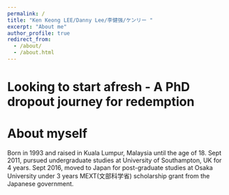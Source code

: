 ```yaml
---
permalink: /
title: "Ken Keong LEE/Danny Lee/李健强/ケンリー "
excerpt: "About me"
author_profile: true
redirect_from: 
  - /about/
  - /about.html
---
```


Looking to start afresh - A PhD dropout journey for redemption
=====

About myself
======
 Born in 1993 and raised in Kuala Lumpur, Malaysia until the age of 18. 
 Sept 2011, pursued undergraduate studies at University of Southampton, UK for 4 years. 
 Sept 2016, moved to Japan for post-graduate studies at Osaka University under 3 years MEXT(文部科学省) scholarship grant from the Japanese government.